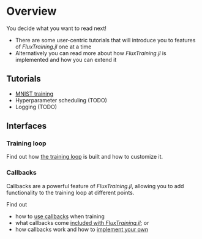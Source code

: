 
# Overview

You decide what you want to read next!

- There are some user-centric tutorials that will introduce you to features of *FluxTraining.jl* one at a time
- Alternatively you can read more about how *FluxTraining.jl* is implemented and how you can extend it

## Tutorials

- [MNIST training](./tutorials/mnist.ipynb)
- Hyperparameter scheduling (TODO)
- Logging (TODO)

## Interfaces

### Training loop

Find out how [the training loop](training/basics.md) is built and how to customize it.



### Callbacks

Callbacks are a powerful feature of *FluxTraining.jl*, allowing you to add functionality to the training loop at different points.

Find out

- how to [use callbacks](./callbacks/usage.md) when training
- what callbacks come [included with *FluxTraining.jl*](./callbacks/reference.md); or
- how callbacks work and how to [implement your own](./callbacks/custom.md)